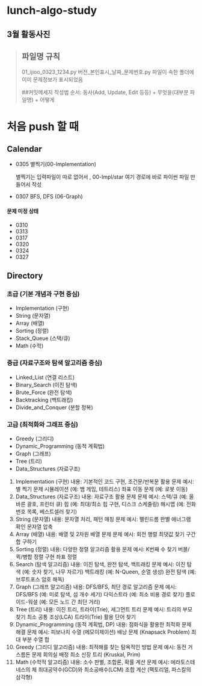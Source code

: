 # lunch-algo-study
## 3월 활동사진


> ## 파일명 규칙
> 01_ijioo_0323_1234.py
> 버전_본인표시_날짜_문제번호.py
> 파일이 속한 폴더에 이미 문제정보가 표시되었음
> 
> ##커밋메세지 작성법
> 순서: 동사(Add, Update, Edit 등등) + 무엇을(대부분 파일명) + 어떻게


# 처음 push 할 때
 
## Calendar
- 0305 별찍기(00-Implementation)
  
    별찍기는 입력파일이 따로 없어서
  , 00-Impl/star 여기 경로에 바로 파이썬 파일 만들어서 작성
- 0307 BFS, DFS (06-Graph)
  
#### 문제 미정 상태
- 0310
- 0313
- 0317
- 0320
- 0324
- 0327


## Directory
### 초급 (기본 개념과 구현 중심)
- Implementation (구현)
- String (문자열)
- Array (배열)
- Sorting (정렬)
- Stack_Queue (스택/큐)
- Math (수학)
### 중급 (자료구조와 탐색 알고리즘 중심)
- Linked_List (연결 리스트)
- Binary_Search (이진 탐색)
- Brute_Force (완전 탐색)
- Backtracking (백트래킹)
- Divide_and_Conquer (분할 정복)
### 고급 (최적화와 그래프 중심)
- Greedy (그리디)
- Dynamic_Programming (동적 계획법)
- Graph (그래프)
- Tree (트리)
- Data_Structures (자료구조)

1. Implementation (구현)
    내용: 기본적인 코드 구현, 조건문/반복문 활용
    문제 예시:
                별 찍기 문제
                시뮬레이션 (예: 뱀 게임, 테트리스)
                좌표 이동 문제 (예: 로봇 이동)
2. Data_Structures (자료구조)
    내용: 자료구조 활용 문제
    문제 예시:
                스택/큐 (예: 올바른 괄호, 프린터 큐)
                힙 (예: 최대/최소 힙 구현, 디스크 스케줄링)
                해시맵 (예: 전화번호 목록, 베스트셀러 찾기)
3. String (문자열)
    내용: 문자열 처리, 패턴 매칭
    문제 예시:
                팰린드롬 판별
                애너그램 확인
                문자열 압축
4. Array (배열)
    내용: 배열 및 2차원 배열 문제
    문제 예시:
                회전 행렬
                최댓값 찾기
                구간 합 구하기
5. Sorting (정렬)
    내용: 다양한 정렬 알고리즘 활용
    문제 예시:
                K번째 수 찾기
                버블/퀵/병합 정렬 구현
                좌표 정렬
6. Search (탐색 알고리즘)
    내용: 이진 탐색, 완전 탐색, 백트래킹
    문제 예시:
                이진 탐색 (예: 숫자 찾기, 나무 자르기)
                백트래킹 (예: N-Queen, 순열 생성)
                완전 탐색 (예: 브루트포스 암호 해독)
7. Graph (그래프 알고리즘)
    내용: DFS/BFS, 최단 경로 알고리즘
    문제 예시:
                DFS/BFS (예: 미로 탐색, 섬 개수 세기)
                다익스트라 (예: 최소 비용 경로 찾기)
                플로이드-워셜 (예: 모든 노드 간 최단 거리)
8. Tree (트리)
    내용: 이진 트리, 트라이(Trie), 세그먼트 트리
    문제 예시:
                트리의 부모 찾기
                최소 공통 조상(LCA)
                트라이(Trie) 활용 단어 찾기
9. Dynamic_Programming (동적 계획법, DP)
    내용: 점화식을 활용한 최적화 문제 해결
    문제 예시:
                피보나치 수열 (메모이제이션)
                배낭 문제 (Knapsack Problem)
                최대 부분 수열 합
10. Greedy (그리디 알고리즘)
    내용: 최적해를 찾는 탐욕적인 방법
    문제 예시:
                동전 거스름돈 문제
                회의실 배정
                최소 신장 트리 (Kruskal, Prim)
11. Math (수학적 알고리즘)
    내용: 소수 판별, 조합론, 확률 계산
    문제 예시:
                에라토스테네스의 체
                최대공약수(GCD)와 최소공배수(LCM)
                조합 계산 (팩토리얼, 파스칼의 삼각형)

